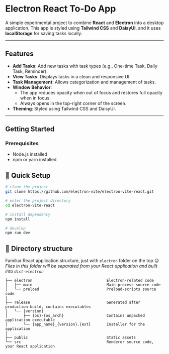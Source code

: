 # Electron React To-Do App

A simple experimental project to combine **React** and **Electron** into a desktop application. This app is styled using **Tailwind CSS** and **DaisyUI**, and it uses **localStorage** for saving tasks locally.

---

## Features

- **Add Tasks**: Add new tasks with task types (e.g., One-time Task, Daily Task, Reminder).
- **View Tasks**: Displays tasks in a clean and responsive UI.
- **Task Management**: Allows categorization and management of tasks.
- **Window Behavior**: 
  - The app reduces opacity when out of focus and restores full opacity when in focus.
  - Always opens in the top-right corner of the screen.
- **Theming**: Styled using Tailwind CSS and DaisyUI.

---

## Getting Started

### Prerequisites
- Node.js installed
- npm or yarn installed


## 🛫 Quick Setup

```sh
# clone the project
git clone https://github.com/electron-vite/electron-vite-react.git

# enter the project directory
cd electron-vite-react

# install dependency
npm install

# develop
npm run dev
```



## 📂 Directory structure

Familiar React application structure, just with `electron` folder on the top :wink:  
*Files in this folder will be separated from your React application and built into `dist-electron`*  

```tree
├── electron                                 Electron-related code
│   ├── main                                 Main-process source code
│   └── preload                              Preload-scripts source code
│
├── release                                  Generated after production build, contains executables
│   └── {version}
│       ├── {os}-{os_arch}                   Contains unpacked application executable
│       └── {app_name}_{version}.{ext}       Installer for the application
│
├── public                                   Static assets
└── src                                      Renderer source code, your React application
```

<!--
## 🚨 Be aware

This template integrates Node.js API to the renderer process by default. If you want to follow **Electron Security Concerns** you might want to disable this feature. You will have to expose needed API by yourself.  

To get started, remove the option as shown below. This will [modify the Vite configuration and disable this feature](https://github.com/electron-vite/vite-plugin-electron-renderer#config-presets-opinionated).

```diff
# vite.config.ts

export default {
  plugins: [
    ...
-   // Use Node.js API in the Renderer-process
-   renderer({
-     nodeIntegration: true,
-   }),
    ...
  ],
}
```
-->

